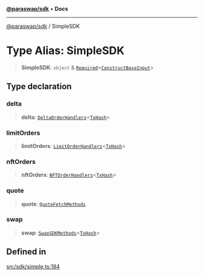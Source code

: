 [**@paraswap/sdk**](../README.md) • **Docs**

***

[@paraswap/sdk](../globals.md) / SimpleSDK

# Type Alias: SimpleSDK

> **SimpleSDK**: `object` & [`Required`](../-internal-/type-aliases/Required.md)\<[`ConstructBaseInput`](../-internal-/interfaces/ConstructBaseInput.md)\>

## Type declaration

### delta

> **delta**: [`DeltaOrderHandlers`](DeltaOrderHandlers.md)\<[`TxHash`](TxHash.md)\>

### limitOrders

> **limitOrders**: [`LimitOrderHandlers`](LimitOrderHandlers.md)\<[`TxHash`](TxHash.md)\>

### nftOrders

> **nftOrders**: [`NFTOrderHandlers`](NFTOrderHandlers.md)\<[`TxHash`](TxHash.md)\>

### quote

> **quote**: [`QuoteFetchMethods`](../-internal-/type-aliases/QuoteFetchMethods.md)

### swap

> **swap**: [`SwapSDKMethods`](SwapSDKMethods.md)\<[`TxHash`](TxHash.md)\>

## Defined in

[src/sdk/simple.ts:184](https://github.com/paraswap/paraswap-sdk/blob/master/src/sdk/simple.ts#L184)

